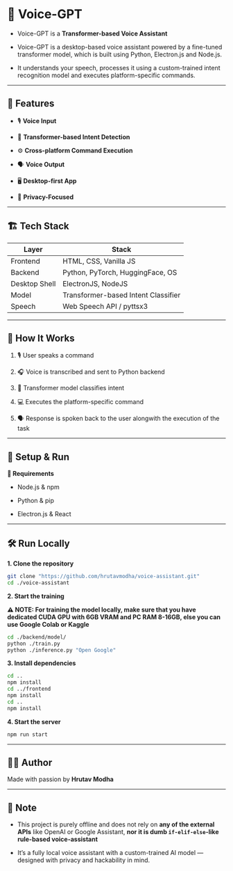 # 🧠 Voice-GPT

- Voice-GPT is a **Transformer-based Voice Assistant**

- Voice-GPT is a desktop-based voice assistant powered by a fine-tuned transformer model, which is built using Python, Electron.js and Node.js.
  
- It understands your speech, processes it using a custom-trained intent recognition model and executes platform-specific commands.

---

## 🚀 Features

- 🎙️ **Voice Input**
  
- 🤖 **Transformer-based Intent Detection**
  
- ⚙️ **Cross-platform Command Execution** 

- 🗣️ **Voice Output**  

- 🖥️ **Desktop-first App**  

- 🔐 **Privacy-Focused**

---

## 🏗️ Tech Stack

| Layer         | Stack                             |
|---------------|------------------------------------|
| Frontend      | HTML, CSS, Vanilla JS              |
| Backend       | Python, PyTorch, HuggingFace, OS   |
| Desktop Shell | ElectronJS, NodeJS                 |
| Model         | Transformer-based Intent Classifier|
| Speech        | Web Speech API / pyttsx3           |

---

## 🧠 How It Works

1. 🎙️ User speaks a command

2. 🎧 Voice is transcribed and sent to Python backend

3. 🧠 Transformer model classifies intent

4. 💻 Executes the platform-specific command

5. 🗣️ Response is spoken back to the user alongwith the execution of the task

---

## 🔧 Setup & Run

**🔁 Requirements**

- Node.js & npm

- Python & pip

- Electron.js & React

---

## 🛠️ Run Locally

**1. Clone the repository**

```Bash
git clone "https://github.com/hrutavmodha/voice-assistant.git"
cd ./voice-assistant
```

**2. Start the training**

**⚠️ NOTE: For training the model locally, make sure that you have dedicated CUDA GPU with 6GB VRAM and PC RAM 8-16GB, else you can use Google Colab or Kaggle**

```Bash
cd ./backend/model/
python ./train.py        
python ./inference.py "Open Google"
```

**3. Install dependencies**

```Bash
cd ..
npm install
cd ../frontend
npm install
cd ..
npm install
```

**4. Start the server**

```Bash
npm run start
```

---

## 👨‍💻 Author

Made with passion by **Hrutav Modha**

---

## 📌 Note

- This project is purely offline and does not rely on **any of the external APIs** like OpenAI or Google Assistant, **nor it is dumb `if-elif-else`-like rule-based voice-assistant**

- It’s a fully local voice assistant with a custom-trained AI model — designed with privacy and hackability in mind.

